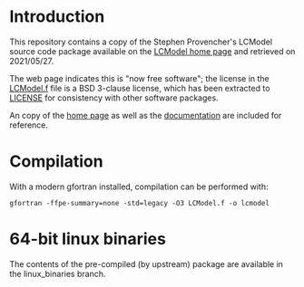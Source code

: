 # Introduction

This repository contains a copy of the Stephen Provencher's LCModel source
code package available on the [LCModel home
page](http://s-provencher.com/lcmodel.shtml) and retrieved on 2021/05/27.

The web page indicates this is "now free software"; the license in the
[LCModel.f](LCModel.f) file is a BSD 3-clause license, which has been extracted
to [LICENSE](LICENSE) for consistency with other software packages.

An copy of the [home page](lcmodel.html) as well as the
[documentation](LCModel.pdf) are included for reference.

# Compilation

With a modern gfortran installed, compilation can be performed with:

```
gfortran -ffpe-summary=none -std=legacy -O3 LCModel.f -o lcmodel
```

# 64-bit linux binaries

The contents of the pre-compiled (by upstream) package are available in
the linux_binaries branch.

